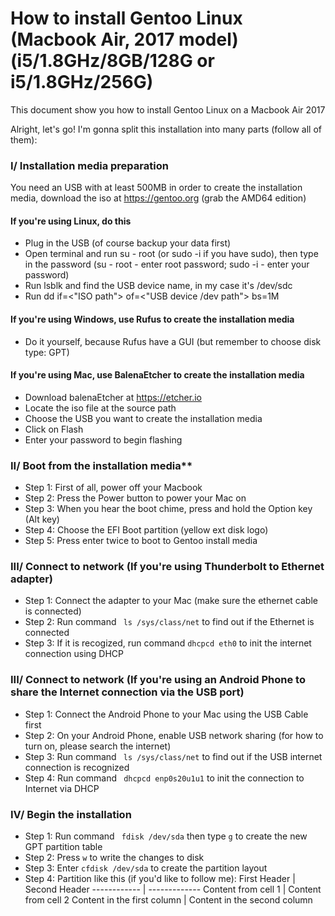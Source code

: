 # How to install Gentoo Linux (Macbook Air, 2017 model) (i5/1.8GHz/8GB/128G or i5/1.8GHz/256G)
This document show you how to install Gentoo Linux on a Macbook Air 2017

Alright, let's go!
I'm gonna split this installation into many parts (follow all of them): 


### **I/ Installation media preparation**
You need an USB with at least 500MB in order to create the installation media, download the iso at https://gentoo.org (grab the AMD64 edition)

#### If you're using Linux, do this

* Plug in the USB (of course backup your data first)
* Open terminal and run su - root (or sudo -i if you have sudo), then type in the password (su - root - enter root password; sudo -i - enter your password)
* Run lsblk and find the USB device name, in my case it's /dev/sdc
* Run dd if=<"ISO path"> of=<"USB device /dev path"> bs=1M

#### If you're using Windows, use Rufus to create the installation media
* Do it yourself, because Rufus have a GUI (but remember to choose disk type: GPT)

#### If you're using Mac, use BalenaEtcher to create the installation media
* Download balenaEtcher at https://etcher.io
* Locate the iso file at the source path
* Choose the USB you want to create the installation media
* Click on Flash
* Enter your password to begin flashing

### II/ Boot from the installation media**

* Step 1: First of all, power off your Macbook
* Step 2: Press the Power button to power your Mac on
* Step 3: When you hear the boot chime, press and hold the Option key (Alt key)
* Step 4: Choose the EFI Boot partition (yellow ext disk logo)
* Step 5: Press enter twice to boot to Gentoo install media

### III/ Connect to network (If you're using Thunderbolt to Ethernet adapter)

* Step 1: Connect the adapter to your Mac (make sure the ethernet cable is connected)
* Step 2: Run command ``` ls /sys/class/net``` to find out if the Ethernet is connected
* Step 3: If it is recogized, run command ``` dhcpcd eth0 ``` to init the internet connection using DHCP

### III/ Connect to network (If you're using an Android Phone to share the Internet connection via the USB port)

* Step 1: Connect the Android Phone to your Mac using the USB Cable first
* Step 2: On your Android Phone, enable USB network sharing (for how to turn on, please search the internet)
* Step 3: Run command ``` ls /sys/class/net``` to find out if the USB internet connection is recognized
* Step 4: Run command ``` dhcpcd enp0s20u1u1```  to init the connection to Internet via DHCP

### IV/ Begin the installation
* Step 1: Run command `` fdisk /dev/sda`` then type `g` to create the new GPT partition table
* Step 2: Press `w` to write the changes to disk
* Step 3: Enter `cfdisk /dev/sda` to create the partition layout
* Step 4: Partition like this (if you'd like to follow me):
First Header | Second Header
------------ | -------------
Content from cell 1 | Content from cell 2
Content in the first column | Content in the second column

